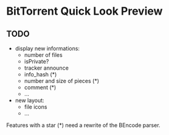 # BitTorrent Quick Look Preview #

## TODO ##

* display new informations:
  * number of files
  * isPrivate?
  * tracker announce
  * info_hash (\*)
  * number and size of pieces (\*)
  * comment (\*)
  * ...
* new layout:
  * file icons
  * ...

Features with a star (*) need a rewrite of the BEncode parser.
